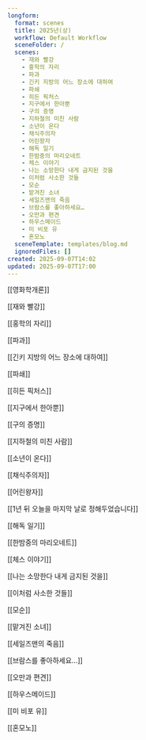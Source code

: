 ```yaml
---
longform:
  format: scenes
  title: 2025년(상)
  workflow: Default Workflow
  sceneFolder: /
  scenes:
    - 재와 빨강
    - 홍학의 자리
    - 파과
    - 긴키 지방의 어느 장소에 대하여
    - 파쇄
    - 히든 픽처스
    - 지구에서 한아뿐
    - 구의 증명
    - 지하철의 미친 사람
    - 소년이 온다
    - 채식주의자
    - 어린왕자
    - 해독 일기
    - 한밤중의 마리오네트
    - 체스 이야기
    - 나는 소망한다 내게 금지된 것을
    - 이처럼 사소한 것들
    - 모순
    - 맡겨진 소녀
    - 세일즈맨의 죽음
    - 브람스를 좋아하세요…
    - 오만과 편견
    - 하우스메이드
    - 미 비포 유
    - 혼모노
  sceneTemplate: templates/blog.md
  ignoredFiles: []
created: 2025-09-07T14:02
updated: 2025-09-07T17:00
---
```

[[영화학개론]]

[[재와 빨강]]

[[홍학의 자리]]

[[파과]]

[[긴키 지방의 어느 장소에 대하여]]

[[파쇄]]

[[히든 픽처스]]

[[지구에서 한아뿐]]

[[구의 증명]]

[[지하철의 미친 사람]]

[[소년이 온다]]

[[채식주의자]]

[[어린왕자]]

[[1년 뒤 오늘을 마지막 날로 정해두었습니다]]

[[해독 일기]]

[[한밤중의 마리오네트]]

[[체스 이야기]]

[[나는 소망한다 내게 금지된 것을]]

[[이처럼 사소한 것들]]

[[모순]]

[[맡겨진 소녀]]

[[세일즈맨의 죽음]]

[[브람스를 좋아하세요…]]

[[오만과 편견]]

[[하우스메이드]]

[[미 비포 유]]

[[혼모노]]